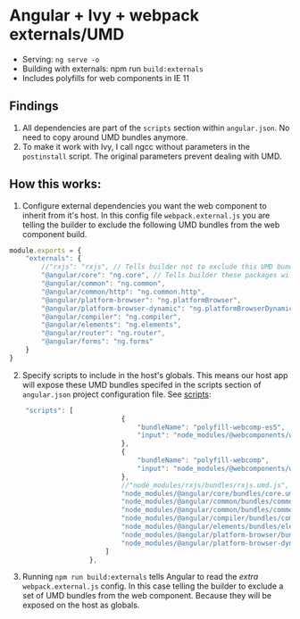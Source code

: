 # Angular + Ivy + webpack externals/UMD

- Serving: `ng serve -o`
- Building with externals: npm run `build:externals`
- Includes polyfills for web components in IE 11

## Findings

1. All dependencies are part of the `scripts` section within `angular.json`. No need to copy around UMD bundles anymore.
2. To make it work with Ivy, I call ngcc without parameters in the `postinstall` script. The original parameters prevent dealing with UMD.

## How this works:

1. Configure external dependencies you want the web component to inherit from it's host. In this config file `webpack.external.js` you are telling the builder to exclude the following UMD bundles from the web component build.

```JavaScript
module.exports = {
    "externals": {
        //"rxjs": "rxjs", // Tells builder not to exclude this UMD bundle from the build
        "@angular/core": "ng.core", // Tells builder these packages will be inherited from the host app.
        "@angular/common": "ng.common",
        "@angular/common/http": "ng.common.http",
        "@angular/platform-browser": "ng.platformBrowser",
        "@angular/platform-browser-dynamic": "ng.platformBrowserDynamic",
        "@angular/compiler": "ng.compiler",
        "@angular/elements": "ng.elements",
        "@angular/router": "ng.router",
        "@angular/forms": "ng.forms"
    }
}

```

2. Specify scripts to include in the host's globals. This means our host app will expose these UMD bundles specifed
   in the scripts section of `angular.json` project configuration file. See [scripts](https://github.com/angular/angular-cli/wiki/stories-global-scripts#global-scripts):

```JavaScript
	"scripts": [
							{
								"bundleName": "polyfill-webcomp-es5",
								"input": "node_modules/@webcomponents/webcomponentsjs/custom-elements-es5-adapter.js"
							},
							{
								"bundleName": "polyfill-webcomp",
								"input": "node_modules/@webcomponents/webcomponentsjs/bundles/webcomponents-sd-ce-pf.js"
							},
							//"node_modules/rxjs/bundles/rxjs.umd.js", // excluding rxjs from global scripts
							"node_modules/@angular/core/bundles/core.umd.js",
							"node_modules/@angular/common/bundles/common.umd.js",
							"node_modules/@angular/common/bundles/common-http.umd.js",
							"node_modules/@angular/compiler/bundles/compiler.umd.js",
							"node_modules/@angular/elements/bundles/elements.umd.js",
							"node_modules/@angular/platform-browser/bundles/platform-browser.umd.js",
							"node_modules/@angular/platform-browser-dynamic/bundles/platform-browser-dynamic.umd.js"
						]
					},

```

3. Running `npm run build:externals` tells Angular to read the _extra_ `webpack.external.js` config. In this case telling
   the builder to exclude a set of UMD bundles from the web component. Because they will be exposed on the host as globals.
